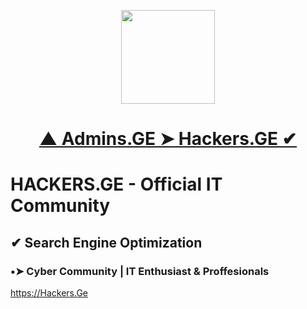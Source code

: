 <p align="center"><img src="https://media1.giphy.com/media/FVKTpVWb1DY3WNCYHA/giphy.gif" width="150" height="150"></center> 

# <center><a href="https://hackers.ge">▲ Admins.GE ➤ Hackers.GE ✔</a></center>




# HACKERS.GE - Official IT Community

## ✔ Search Engine Optimization

### •➤ Cyber Community | IT Enthusiast & Proffesionals

https://Hackers.Ge
